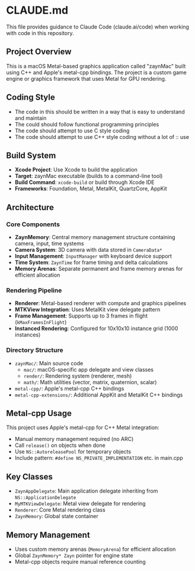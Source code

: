 # CLAUDE.md

This file provides guidance to Claude Code (claude.ai/code) when working with code in this repository.

## Project Overview

This is a macOS Metal-based graphics application called "zaynMac" built using C++ and Apple's metal-cpp bindings. The project is a custom game engine or graphics framework that uses Metal for GPU rendering.

## Coding Style
- The code in this should be written in a way that is easy to understand and maintain
- The could should follow functional programming principles
- The code should attempt to use C style coding
- The code should attempt to use C++ style coding without a lot of :: use


## Build System

- **Xcode Project**: Use Xcode to build the application
- **Target**: zaynMac executable (builds to a command-line tool)
- **Build Command**: `xcode-build` or build through Xcode IDE
- **Frameworks**: Foundation, Metal, MetalKit, QuartzCore, AppKit

## Architecture

### Core Components

- **ZaynMemory**: Central memory management structure containing camera, input, time systems
- **Camera System**: 3D camera with data stored in `CameraData*` 
- **Input Management**: `InputManager` with keyboard device support
- **Time System**: `ZaynTime` for frame timing and delta calculations
- **Memory Arenas**: Separate permanent and frame memory arenas for efficient allocation

### Rendering Pipeline

- **Renderer**: Metal-based renderer with compute and graphics pipelines
- **MTKView Integration**: Uses MetalKit view delegate pattern
- **Frame Management**: Supports up to 3 frames in flight (`kMaxFramesInFlight`)
- **Instanced Rendering**: Configured for 10x10x10 instance grid (1000 instances)

### Directory Structure

- `zaynMac/`: Main source code
  - `mac/`: macOS-specific app delegate and view classes
  - `render/`: Rendering system (renderer, mesh)
  - `math/`: Math utilities (vector, matrix, quaternion, scalar)
- `metal-cpp/`: Apple's metal-cpp C++ bindings
- `metal-cpp-extensions/`: Additional AppKit and MetalKit C++ bindings

## Metal-cpp Usage

This project uses Apple's metal-cpp for C++ Metal integration:
- Manual memory management required (no ARC)
- Call `release()` on objects when done
- Use `NS::AutoreleasePool` for temporary objects
- Include pattern: `#define NS_PRIVATE_IMPLEMENTATION` etc. in main.cpp

## Key Classes

- `ZaynAppDelegate`: Main application delegate inheriting from `NS::ApplicationDelegate`
- `MyMTKViewDelegate`: Metal view delegate for rendering
- `Renderer`: Core Metal rendering class
- `ZaynMemory`: Global state container

## Memory Management

- Uses custom memory arenas (`MemoryArena`) for efficient allocation
- Global `ZaynMemory* Zayn` pointer for engine state
- Metal-cpp objects require manual reference counting